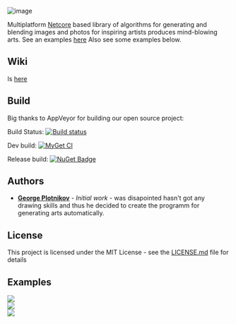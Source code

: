![image](https://user-images.githubusercontent.com/22812032/110660996-2e50da80-81d5-11eb-964b-087390ea0f21.png)

Multiplatform [Netcore](https://github.com/dotnet/coreclr) based library of algorithms for generating and blending images and photos for inspiring artists produces mind-blowing arts. See an examples [here](https://www.instagram.com/daizychainer/) Also see some examples below.

## Wiki

Is [here](https://github.com/GeorgePlotnikov/ImageBlendingAlgorithms/wiki)

## Build

Big thanks to AppVeyor for building our open source project:

Build Status:  [![Build status](https://ci.appveyor.com/api/projects/status/3wrl63fly957bc80?svg=true)](https://ci.appveyor.com/project/GeorgePlotnikov/imageblendingalgorithms)

Dev build: [![MyGet CI](https://img.shields.io/myget/image-blending-algorithms/v/IBALib.svg)](http://myget.org/gallery/image-blending-algorithms)

Release build: [![NuGet Badge](https://buildstats.info/nuget/ibalib)](https://www.nuget.org/packages/IBALib/)

## Authors

* **[George Plotnikov](https://georgeplotnikov.github.io)** - *Initial work* - was disapointed hasn't got any drawing skills and thus he decided to create the programm for generating arts automatically.

## License

This project is licensed under the MIT License - see the [LICENSE.md](LICENSE.md) file for details

## Examples

<img src="https://instagram.fhel5-1.fna.fbcdn.net/v/t51.2885-15/sh0.08/e35/s640x640/26155883_1940458572650717_4844214882112897024_n.jpg?_nc_ht=instagram.fhel5-1.fna.fbcdn.net&_nc_cat=105&_nc_ohc=5gJgKbEpteEAX9D8iYr&oh=697017ef604e9f14de2b659f3048ae4d&oe=5EA7AAC2" />
<br/>
<img src="https://instagram.fhel5-1.fna.fbcdn.net/v/t51.2885-15/sh0.08/e35/s640x640/15538657_1658429601123635_4413628326036373504_n.jpg?_nc_ht=instagram.fhel5-1.fna.fbcdn.net&_nc_cat=111&_nc_ohc=zCIMvUV3HXIAX_OLlmd&oh=cbf36d84e045148a96aa809ae8de1e56&oe=5EB1A1CD" />
<br/>
<img src="https://instagram.fhel5-1.fna.fbcdn.net/v/t51.2885-15/sh0.08/e35/s640x640/15539101_1899754816925809_5790066311048462336_n.jpg?_nc_ht=instagram.fhel5-1.fna.fbcdn.net&_nc_cat=101&_nc_ohc=Ji8Qy4ZHRr4AX-dBDYj&oh=ec1850e921c2f795cba0742e5ec8f71a&oe=5E984220" />

